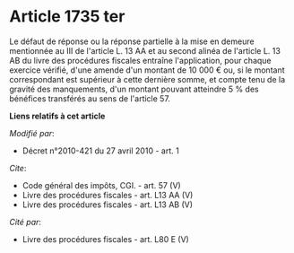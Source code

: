 # Article 1735 ter

Le défaut de réponse ou la réponse partielle à la mise en demeure mentionnée au III de l'article L. 13 AA et au second alinéa
de l'article L. 13 AB du livre des procédures fiscales entraîne l'application, pour chaque exercice vérifié, d'une amende
d'un montant de 10 000 € ou, si le montant correspondant est supérieur à cette dernière somme, et compte tenu de la gravité
des manquements, d'un montant pouvant atteindre 5 % des bénéfices transférés au sens de l'article 57.

**Liens relatifs à cet article**

_Modifié par_:

  - Décret n°2010-421  du 27 avril 2010 - art. 1

_Cite_:

  - Code général des impôts, CGI. - art. 57 (V)
  - Livre des procédures fiscales - art. L13 AA (V)
  - Livre des procédures fiscales - art. L13 AB (V)

_Cité par_:

  - Livre des procédures fiscales - art. L80 E (V)

